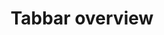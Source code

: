 ---
sidebar_label: Overview
title: Tabbar overview
description: dhtmlxTabbar is a useful JavaScript widget for handy navigation between tabs which you can easily create and configure. Comprehensive API provides a lot of features for adjusting the tabs to your requirements.
---